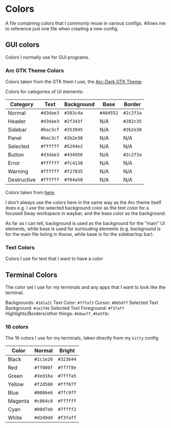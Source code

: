 # Colors

A file containing colors that I commonly reuse in various configs. Allows me to reference just one file when creating a new config.

## GUI colors

Colors I normally use for GUI programs.

### Arc GTK Theme Colors

Colors taken from the GTK them I use, the [Arc-Dark GTK Theme](https://github.com/jnsh/arc-theme).

Colors for categories of UI elements:

| Category          | Text    | Background| Base    | Border  |
|-------------------|---------|-----------|---------|---------|
| Normal            |`#d3dae3`| `#383c4a` |`#404552`|`#2c2f3a`|
| Header            |`#d3dae3`| `#2f343f` | N/A     |`#282c35`|
| Sidebar           |`#bac3cf`| `#353945` | N/A     |`#2b2e38`|
| Panel             |`#bac3cf`| `#2b2e38` | N/A     | N/A     |
| Selected          |`#ffffff`| `#5294e2` | N/A     | N/A     |
| Button            |`#d3dae3`| `#434956` | N/A     |`#2c2f3a`|
| Error             |`#ffffff`| `#fc4138` | N/A     | N/A     |
| Warning           |`#ffffff`| `#f27835` | N/A     | N/A     |
| Destructive       |`#ffffff`| `#f04a50` | N/A     | N/A     |

Colors taken from [here](https://github.com/jnsh/arc-theme/blob/master/common/gtk-3.0/sass/_colors.scss).

I don't always use the colors here in the same way as the Arc theme itself does e.g. I use the selected background color as the text color for a focused Sway workspace in waybar, and the base color as the background.

As far as I can tell, background is used as the background for the "main" UI elements, while base is used for surrouding elements (e.g. background is for the main file listing in thunar, while base is for the sidebar/top bar).

### Text Colors

Colors I use for text that I want to have a color

## Terminal Colors

The color set I use for my terminals and any apps that I want to look like the terminal.

Backgrounds: `#181a21`
Text Color: `#fffaf3`
Cursor: `#605dff`
Selected Text Background: `#1e1f46`
Selected Text Foreground: `#f3faff`
Highlights/Borders/other things: `#b0aeff`, `#5e5f8c`


### 16 colors

The 16 colors I use for my terminals, taken directly from my `kitty` config

| Color    | Normal  | Bright  |
|----------|---------|---------|
|Black     |`#1c1e26`|`#323644`|
|Red       |`#ff000f`|`#ff7f8e`|
|Green     |`#3ed16a`|`#7fffa5`|
|Yellow    |`#f2d500`|`#fff07f`|
|Blue      |`#0086e6`|`#7fc9ff`|
|Magenta   |`#c864c8`|`#ff7fff`|
|Cyan      |`#00d7eb`|`#7ffff2`|
|White     |`#d2d9dd`|`#f3faff`|
